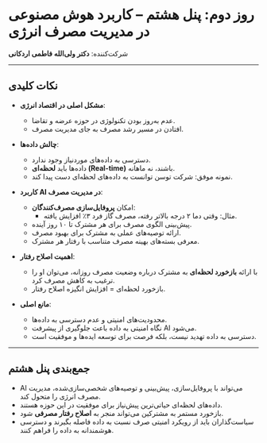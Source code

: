 # روز دوم: پنل هشتم – کاربرد هوش مصنوعی در مدیریت مصرف انرژی

شرکت‌کننده: **دکتر ولی‌الله فاطمی اردکانی**

---

## نکات کلیدی

- **مشکل اصلی در اقتصاد انرژی**:

  - عدم به‌روز بودن تکنولوژی در حوزه عرضه و تقاضا.
  - افتادن در مسیر رشد مصرف به جای مدیریت مصرف.

- **چالش داده‌ها**:

  - دسترسی به داده‌های موردنیاز وجود ندارد.
  - داده‌ها باید **لحظه‌ای (Real-time)** باشند، نه ماهانه.
  - نمونه موفق: شرکت توسن توانست به داده‌های لحظه‌ای دست پیدا کند.

- **کاربرد AI در مدیریت مصرف**:

  - امکان **پروفایل‌سازی مصرف‌کنندگان**:
    - مثال: وقتی دما ۲ درجه بالاتر رفته، مصرف گاز فرد ۳٪ افزایش یافته.
  - پیش‌بینی الگوی مصرف برای هر مشترک تا ۱۰ روز آینده.
  - ارائه توصیه‌های عملی به مشترک برای بهبود مصرف.
  - معرفی بسته‌های بهینه مصرف متناسب با رفتار هر مشترک.

- **اهمیت اصلاح رفتار**:

  - با ارائه **بازخورد لحظه‌ای** به مشترک درباره وضعیت مصرف روزانه، می‌توان او را ترغیب به کاهش مصرف کرد.
  - بازخورد لحظه‌ای = افزایش انگیزه اصلاح رفتار.

- **مانع اصلی**:
  - محدودیت‌های امنیتی و عدم دسترسی به داده‌ها.
  - نگاه امنیتی به داده باعث جلوگیری از پیشرفت AI می‌شود.
  - دسترسی به داده تهدید نیست، بلکه فرصت برای توسعه ایده‌ها و موفقیت است.

---

## جمع‌بندی پنل هشتم

- AI می‌تواند با پروفایل‌سازی، پیش‌بینی و توصیه‌های شخصی‌سازی‌شده، مدیریت مصرف انرژی را متحول کند.
- داده‌های لحظه‌ای حیاتی‌ترین پیش‌نیاز برای موفقیت در این حوزه هستند.
- بازخورد مستمر به مشترکین می‌تواند منجر به **اصلاح رفتار مصرفی** شود.
- سیاست‌گذاران باید از رویکرد امنیتی صرف نسبت به داده فاصله بگیرند و دسترسی هوشمندانه به داده را فراهم کنند.
